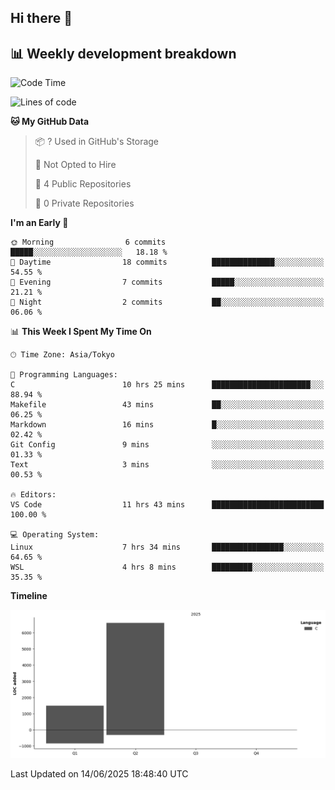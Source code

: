 ## Hi there 👋

<!--
**mandakore/mandakore** is a ✨ _special_ ✨ repository because its `README.md` (this file) appears on your GitHub profile.

Here are some ideas to get you started:

- 🔭 I’m currently working on ...
- 🌱 I’m currently learning ...
- 👯 I’m looking to collaborate on ...
- 🤔 I’m looking for help with ...
- 💬 Ask me about ...
- 📫 How to reach me: ...
- 😄 Pronouns: ...
- ⚡ Fun fact: ...
-->

## 📊 Weekly development breakdown

<!--START_SECTION:waka-->
![Code Time](http://img.shields.io/badge/Code%20Time-8%20hrs%2014%20mins-blue)

![Lines of code](https://img.shields.io/badge/From%20Hello%20World%20I%27ve%20Written-8.1%20thousand%20lines%20of%20code-blue)

**🐱 My GitHub Data** 

> 📦 ? Used in GitHub's Storage 
 > 
> 🚫 Not Opted to Hire
 > 
> 📜 4 Public Repositories 
 > 
> 🔑 0 Private Repositories 
 > 
**I'm an Early 🐤** 

```text
🌞 Morning                6 commits           █████░░░░░░░░░░░░░░░░░░░░   18.18 % 
🌆 Daytime                18 commits          ██████████████░░░░░░░░░░░   54.55 % 
🌃 Evening                7 commits           █████░░░░░░░░░░░░░░░░░░░░   21.21 % 
🌙 Night                  2 commits           ██░░░░░░░░░░░░░░░░░░░░░░░   06.06 % 
```


📊 **This Week I Spent My Time On** 

```text
🕑︎ Time Zone: Asia/Tokyo

💬 Programming Languages: 
C                        10 hrs 25 mins      ██████████████████████░░░   88.94 % 
Makefile                 43 mins             ██░░░░░░░░░░░░░░░░░░░░░░░   06.25 % 
Markdown                 16 mins             █░░░░░░░░░░░░░░░░░░░░░░░░   02.42 % 
Git Config               9 mins              ░░░░░░░░░░░░░░░░░░░░░░░░░   01.33 % 
Text                     3 mins              ░░░░░░░░░░░░░░░░░░░░░░░░░   00.53 % 

🔥 Editors: 
VS Code                  11 hrs 43 mins      █████████████████████████   100.00 % 

💻 Operating System: 
Linux                    7 hrs 34 mins       ████████████████░░░░░░░░░   64.65 % 
WSL                      4 hrs 8 mins        █████████░░░░░░░░░░░░░░░░   35.35 % 
```

**Timeline**

![Lines of Code chart](https://raw.githubusercontent.com/mandakore/mandakore/main/assets/bar_graph.png)


 Last Updated on 14/06/2025 18:48:40 UTC
<!--END_SECTION:waka-->

